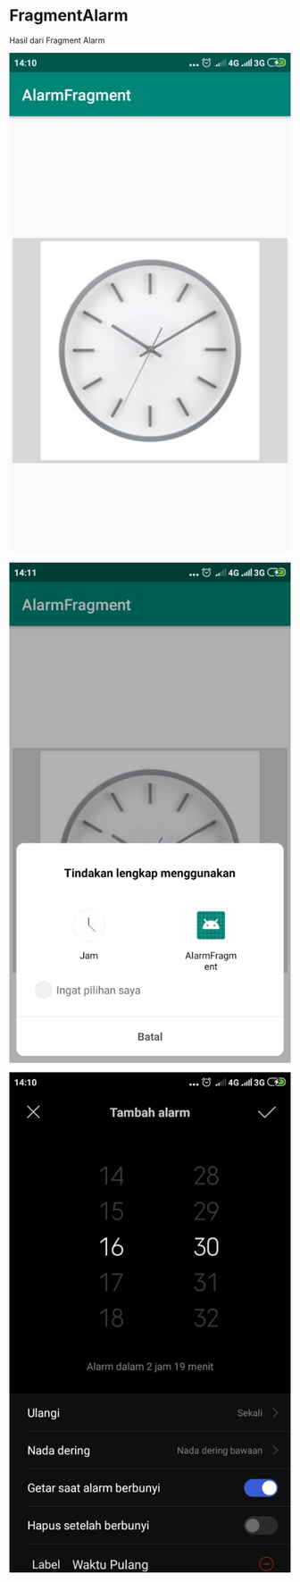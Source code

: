 # FragmentAlarm

Hasil dari Fragment Alarm

![alt text](https://github.com/NurulAin1/FragmentAlarm/blob/master/1.jpeg)

![alt text](https://github.com/NurulAin1/FragmentAlarm/blob/master/2.jpeg)

![alt text](https://github.com/NurulAin1/FragmentAlarm/blob/master/3.jpeg)
